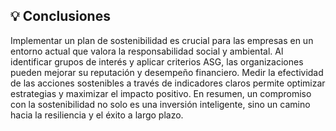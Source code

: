 ## 💡 Conclusiones

Implementar un plan de sostenibilidad es crucial para las empresas en un entorno actual que valora la responsabilidad social y ambiental. Al identificar grupos de interés y aplicar criterios ASG, las organizaciones pueden mejorar su reputación y desempeño financiero. Medir la efectividad de las acciones sostenibles a través de indicadores claros permite optimizar estrategias y maximizar el impacto positivo. En resumen, un compromiso con la sostenibilidad no solo es una inversión inteligente, sino un camino hacia la resiliencia y el éxito a largo plazo.
